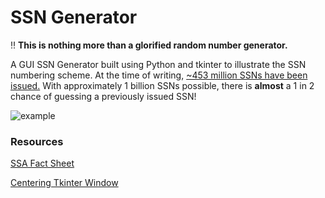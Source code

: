 # SSN Generator

:bangbang: **This is nothing more than a glorified random number generator.**

A GUI SSN Generator built using Python and tkinter to illustrate the SSN numbering scheme. At the time of writing, [~453 million SSNs have been issued.](https://www.ssa.gov/history/hfaq.html) With approximately 1 billion SSNs possible, there is **almost** a 1 in 2 chance of guessing a previously issued SSN!

![example](https://raw.githubusercontent.com/jagrajs/ssn/master/example.gif)


### Resources

[SSA Fact Sheet](https://www.ssa.gov/kc/SSAFactSheet--IssuingSSNs.pdf)

[Centering Tkinter Window](https://stackoverflow.com/questions/14910858/how-to-specify-where-a-tkinter-window-opens/14912644#14912644)

